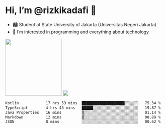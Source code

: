 # Hi, I’m @rizkikadafi 👋
- 🏙 Student at State University of Jakarta (Universitas Negeri Jakarta)
- 👀 I’m interested in programming and everything about technology
<img height="180em" src="https://github-readme-stats.vercel.app/api?username=rizkikadafi&show_icons=true&hide_border=true&&count_private=true&include_all_commits=true" />
<img src="https://github-readme-stats.vercel.app/api/top-langs/?username=rizkikadafi&show_icons=true&hide_border=true&&count_private=true&include_all_commits=true" />

<!--START_SECTION:waka-->

```txt
Kotlin            17 hrs 53 mins  ███████████████████░░░░░░   75.34 %
TypeScript        4 hrs 43 mins   █████░░░░░░░░░░░░░░░░░░░░   19.87 %
Java Properties   16 mins         ▒░░░░░░░░░░░░░░░░░░░░░░░░   01.14 %
Markdown          12 mins         ▒░░░░░░░░░░░░░░░░░░░░░░░░   00.89 %
JSON              8 mins          ░░░░░░░░░░░░░░░░░░░░░░░░░   00.62 %
```

<!--END_SECTION:waka-->

<!---
rizkikadafi/rizkikadafi is a ✨ special ✨ repository because its `README.md` (this file) appears on your GitHub profile.
You can click the Preview link to take a look at your changes.
--->
